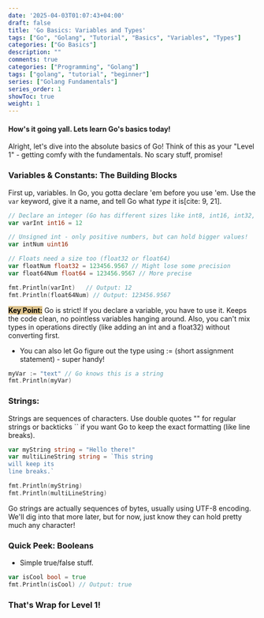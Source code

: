 ```yaml
---
date: '2025-04-03T01:07:43+04:00'
draft: false
title: 'Go Basics: Variables and Types'
tags: ["Go", "Golang", "Tutorial", "Basics", "Variables", "Types"]
categories: ["Go Basics"]
description: ""
comments: true
categories: ["Programming", "Golang"]
tags: ["golang", "tutorial", "beginner"]
series: ["Golang Fundamentals"]
series_order: 1
showToc: true
weight: 1
---
```


#### How's it going yall. Lets learn Go's basics today!

Alright, let's dive into the absolute basics of Go! Think of this as your "Level 1" - getting comfy with the fundamentals. No scary stuff, promise!

### Variables & Constants: The Building Blocks

First up, variables. In Go, you gotta declare 'em before you use 'em. Use the `var` keyword, give it a name, and tell Go what *type* it is[cite: 9, 21].

```go
// Declare an integer (Go has different sizes like int8, int16, int32, int64)
var varInt int16 = 12

// Unsigned int - only positive numbers, but can hold bigger values!
var intNum uint16

// Floats need a size too (float32 or float64)
var floatNum float32 = 123456.9567 // Might lose some precision
var float64Num float64 = 123456.9567 // More precise

fmt.Println(varInt)   // Output: 12
fmt.Println(float64Num) // Output: 123456.9567
```
<mark style="background-color:rgb(221, 195, 140); color: #000;">**Key Point:**</mark> Go is strict! If you declare a variable, you have to use it. Keeps the code clean, no pointless variables hanging around. Also, you can't mix types in operations directly (like adding an int and a float32) without converting first.

- You can also let Go figure out the type using := (short assignment statement) - super handy!

```go
myVar := "text" // Go knows this is a string
fmt.Println(myVar)
```
### Strings:
Strings are sequences of characters. Use double quotes "" for regular strings or backticks `` if you want Go to keep the exact formatting (like line breaks).

```go
var myString string = "Hello there!"
var multiLineString string = `This string
will keep its
line breaks.`

fmt.Println(myString)
fmt.Println(multiLineString)
```
Go strings are actually sequences of bytes, usually using UTF-8 encoding. We'll dig into that more later, but for now, just know they can hold pretty much any character!

### Quick Peek: Booleans
- Simple true/false stuff.

```go
var isCool bool = true
fmt.Println(isCool) // Output: true
```

### That's Wrap for Level 1!